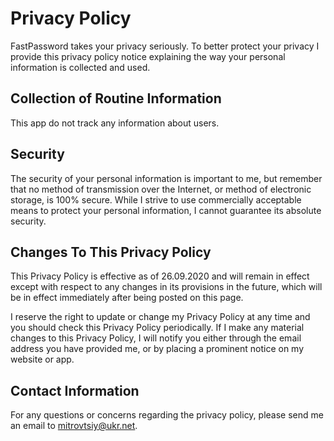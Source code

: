 # Privacy Policy

FastPassword takes your privacy seriously. To better protect your privacy I provide this privacy policy notice explaining the way your personal information is collected and used.


## Collection of Routine Information

This app do not track any information about users.


## Security

The security of your personal information is important to me, but remember that no method of transmission over the Internet, or method of electronic storage, is 100% secure. While I strive to use commercially acceptable means to protect your personal information, I cannot guarantee its absolute security.


## Changes To This Privacy Policy

This Privacy Policy is effective as of 26.09.2020 and will remain in effect except with respect to any changes in its provisions in the future, which will be in effect immediately after being posted on this page.

I reserve the right to update or change my Privacy Policy at any time and you should check this Privacy Policy periodically. If I make any material changes to this Privacy Policy, I will notify you either through the email address you have provided me, or by placing a prominent notice on my website or app.


## Contact Information

For any questions or concerns regarding the privacy policy, please send me an email to mitrovtsiy@ukr.net.